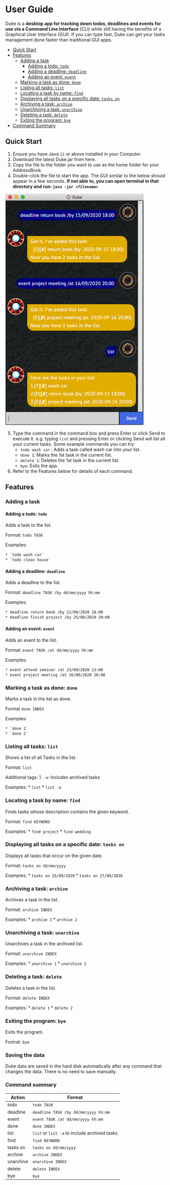 # User Guide

Duke is a **desktop app for tracking down todos, deadlines and events for use via a Command Line Interface** (CLI) while still having the benefits of a Graphical User Interface (GUI). If you can type fast, Duke can get your tasks management done faster than traditional GUI apps.

* [Quick Start](https://github.com/FH-30/ip/blob/master/docs/README.md#quick-start)
* [Features](https://github.com/FH-30/ip/blob/master/docs/README.md#features)
	* [Adding a task](https://github.com/FH-30/ip/blob/master/docs/README.md#adding-a-task)
		* [Adding a todo: `todo`](https://github.com/FH-30/ip/blob/master/docs/README.md#adding-a-todo-todo)
		* [Adding a deadline: `deadline`](https://github.com/FH-30/ip/blob/master/docs/README.md#adding-a-deadline-deadline)
		* [Adding an event: `event`](https://github.com/FH-30/ip/blob/master/docs/README.md#adding-an-event-event)
	* [Marking a task as done: `done`](https://github.com/FH-30/ip/blob/master/docs/README.md#marking-a-task-as-done-done)
	* [Listing all tasks: `list`](https://github.com/FH-30/ip/blob/master/docs/README.md#listing-all-tasks-list)
	* [Locating a task by name: `find`](https://github.com/FH-30/ip/blob/master/docs/README.md#locating-a-task-by-name-find)
	* [Displaying all tasks on a specific date: `tasks on`](https://github.com/FH-30/ip/blob/master/docs/README.md#displaying-all-tasks-on-a-specific-date-tasks-on)
	* [Archiving a task: `archive`](https://github.com/FH-30/ip/blob/master/docs/README.md#archiving-a-task-archive)
	* [Unarchiving a task: `unarchive`](https://github.com/FH-30/ip/blob/master/docs/README.md#unarchiving-a-task-unarchive)
	* [Deleting a task: `delete`](https://github.com/FH-30/ip/blob/master/docs/README.md#deleting-a-task-delete)
	* [Exiting the program: `bye`](https://github.com/FH-30/ip/blob/master/docs/README.md#exiting-the-program-bye)
* [Command Summary](https://github.com/FH-30/ip/blob/master/docs/README.md#command-summary)

## Quick Start
1. Ensure you have Java `11` or above installed in your Computer.
2. Download the latest Duke.jar from here.
3. Copy the file to the folder you want to use as the home folder for your AddressBook.
4. Double-click the file to start the app. The GUI similar to the below should appear in a few seconds. **If not able to, you can open terminal in that directory and run: `java -jar <filename>`**

![Duke GUI](https://github.com/FH-30/ip/blob/master/docs/Ui.png)

5. Type the command in the command box and press Enter or click Send to execute it. e.g. typing `list` and pressing Enter or clicking Send will list all your current tasks.
Some example commands you can try:
	* `todo wash car` : Adds a task called wash car into your list.
	* `done 1`: Marks the 1st task in the current list.
	* `delete 1`: Deletes the 1st task in the current list.
	* `bye`: Exits the app.
6. Refer to the Features below for details of each command.

## Features 

### Adding a task

#### Adding a todo: `todo`

Adds a task to the list.

Format: `todo TASK`

Examples:

	* `todo wash car`
	* `todo clean house`

#### Adding a deadline: `deadline`

Adds a deadline to the list.

Format: `deadline TASK /by dd/mm/yyyy hh:mm`

Examples:

	* deadline return book /by 22/08/2020 18:00
	* deadline finish project /by 25/08/2020 20:00

#### Adding an event: `event`

Adds an event to the list.

Format: `event TASK /at dd/mm/yyyy hh:mm`

Examples:

	* event attend seminar /at 23/09/2020 13:00
	* event project meeting /at 26/09/2020 20:00

### Marking a task as done: `done`

Marks a task in the list as done.

Format `done INDEX`

Examples:
	
	* `done 1`
	* `done 2`

### Listing all tasks: `list`

Shows a list of all Tasks in the list.

Format: `list`

Additional tags:
	1. `-a`: Includes archived tasks

Examples:
	* `list`
	* `list -a`


###  Locating a task by name: `find`

Finds tasks whose description contains the given keyword.

Format: `find KEYWORD`

Examples:
	* `find project`
	* `find wedding`

### Displaying all tasks on a specific date: `tasks on`

Displays all tasks that occur on the given date.

Format: `tasks on dd/mm/yyyy`

Examples:
	* `tasks on 15/09/2020`
	* `tasks on 27/08/2020`

### Archiving a task: `archive`

Archives a task in the list.

Format: `archive INDEX`

Examples:
	* `archive 1`
	* `archive 2`

### Unarchiving a task: `unarchive`

Unarchives a task in the archived list.

Format: `unarchive INDEX`

Examples:
	* `unarchive 1`
	* `unarchive 2`

### Deleting a task: `delete`

Deletes a task in the list.

Format: `delete INDEX`

Examples:
	* `delete 1`
	* `delete 2`

### Exiting the program: `bye`

Exits the program.

Fomrat: `bye`

### Saving the data

Duke data are saved in the hard disk automatically after any command that changes the data. There is no need to save manually.

### Command summary

Action | Format
-------|-------
todo | `todo TASK`
deadline | `deadline TASK /by dd/mm/yyyy hh:mm`
event | `event TASK /at dd/mm/yyyy hh:mm`
done | `done INDEX`
list | `list` or `list -a` to include archived tasks
find | `find KEYWORD`
tasks on | `tasks on dd/mm/yyyy`
archive | `archive INDEX`
unarchive | `unarchive INDEX`
delete | `delete INDEX`
bye | `bye`